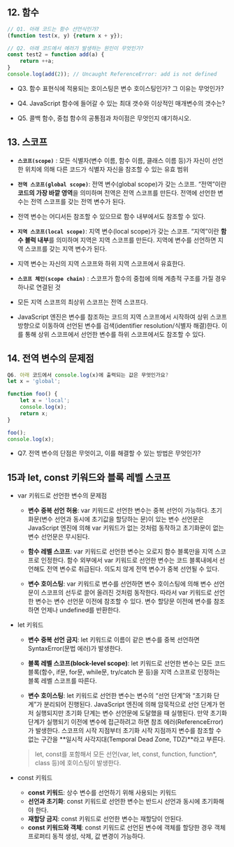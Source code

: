## 12. 함수

```javascript
// Q1. 아래 코드는 함수 선언식인가?
(function test(x, y) {return x + y});

// Q2. 아래 코드에서 에러가 발생하는 원인이 무엇인가?
const test2 = function add(a) {
	return ++a;
}
console.log(add(2)); // Uncaught ReferenceError: add is not defined
```

- Q3. 함수 표현식에 적용되는 호이스팅은 변수 호이스팅인가?
그 이유는 무엇인가?

- Q4. JavaScript 함수에 들어갈 수 있는 최대 갯수와 이상적인 매개변수의 갯수는?

- Q5. 콜백 함수, 중첩 함수의 공통점과 차이점은 무엇인지 얘기하시오.

## 13. 스코프

- **`스코프(scope)`** : 모든 식별자(변수 이름, 함수 이름, 클래스 이름 등)가 자신이 선언한 위치에 의해 다른 코드가 식별자 자신을 참조할 수 있는 유효 범위

- **`전역 스코프(global scope)`**: 전역 변수(global scope)가 갖는 스코프. “전역”이란 **코드의 가장 바깥 영역**을 의미하며 전역은 전역 스코프를 만든다. 전역에 선언한 변수는 전역 스코프를 갖는 전역 변수가 된다.

- 전역 변수는 어디서든 참조할 수 있으므로 함수 내부에서도 참조할 수 있다.

- **`지역 스코프(local scope)`**: 지역 변수(local scope)가 갖는 스코프. “지역”이란 **함수 블럭 내부**를 의미하며 지역은 지역 스코프를 만든다. 지역에 변수를 선언하면 지역 스코프를 갖는 지역 변수가 된다.

- 지역 변수는 자신의 지역 스코프와 하위 지역 스코프에서 유효한다.

- **`스코프 체인(scope chain)`** : 스코프가 함수의 중첩에 의해 계층적 구조를 가질 경우 하나로 연결된 것

- 모든 지역 스코프의 최상위 스코프는 전역 스코프다.

- JavaScript 엔진은 변수를 참조하는 코드의 지역 스코프에서 시작하여 상위 스코프 방향으로 이동하여 선언된 변수를 검색(identifier resolution/식별자 해결)한다. 이를 통해 상위 스코프에서 선언한 변수를 하위 스코프에서도 참조할 수 있다.

## 14. 전역 변수의 문제점

```javascript
Q6. 아래 코드에서 console.log(x)에 출력되는 값은 무엇인가요?
let x = 'global';

function foo() {
	let x = 'local';
	console.log(x);
	return x;
}

foo();
console.log(x);
```

- Q7. 전역 변수의 단점은 무엇이고, 이를 해결할 수 있는 방법은 무엇인가?

## 15과 let, const 키워드와 블록 레벨 스코프

- var 키워드로 선언한 변수의 문제점
    - **변수 중복 선언 허용**: var 키워드로 선언한 변수는 중복 선언이 가능하다. 초기화문(변수 선언과 동시에 초기값을 할당하는 문)이 있는 변수 선언문은 JavaScript 엔진에 의해 var 키워드가 없는 것처럼 동작하고 초기화문이 없는 변수 선언문은 무시된다.

    - **함수 레벨 스코프**: var 키워드로 선언한 변수는 오로지 함수 블록만을 지역 스코프로 인정한다. 함수 외부에서 var 키워드로 선언한 변수는 코드 블록내에서 선언해도 전역 변수로 취급된다. 의도치 않게 전역 변수가 중복 선언될 수 있다.

    - **변수 호이스팅**: var 키워드로 변수를 선언하면 변수 호이스팅에 의해 변수 선언문이 스코프의 선두로 끌어 올려진 것처럼 동작한다. 따라서 var 키워드로 선언한 변수는 변수 선언문 이전에 참조할 수 있다.  변수 할당문 이전에 변수를 참조하면 언제나 undefined를 반환한다.

- let 키워드
    -  **변수 중복 선언 금지**: let 키워드로 이름이 같은 변수를 중복 선언하면 SyntaxError(문법 에러)가 발생한다.

    - **블록 레벨 스코프(block-level scope)**: let 키워드로 선언한 변수는 모든 코드 블록(함수, if문, for문, while문, try/catch 문 등)을 지역 스코프로 인정하는 블록 레벨 스코프를 따른다.

    - **변수 호이스팅**: let 키워드로 선언한 변수는 변수의 “선언 단계”와 “초기화 단계”가 분리되어 진행된다. JavaScript 엔진에 의해 암묵적으로 선언 단계가 먼저 실행되지만 초기화 단계는 변수 선언문에 도달했을 때 실행된다.
    만약 초기화 단계가 실행되기 이전에 변수에 접근하려고 하면 참조 에러(ReferenceError)가 발생한다. 스코프의 시작 지점부터 초기화 시작 지점까지 변수를 참조할 수 없는 구간을 **일시적 사각지대(Temporal Dead Zone, TDZ)**라고 부른다.
    > let, const를 포함해서 모든 선언(var, let, const, function, function*, class 등)에 호이스팅이 발생한다.

- const 키워드
    - **const 키워드**: 상수 변수를 선언하기 위해 사용되는 키워드
    - **선언과 초기화**: const 키워드로 선언한 변수는 반드시 선언과 동시에 초기화해야 한다.
    - **재할당 금지**: const 키워드로 선언한 변수는 재할당이 안된다.
    - **const 키워드와 객체**: const 키워드로 선언된 변수에 객체를 할당한 경우 객체 프로퍼티 동적 생성, 삭제, 값 변경이 가능하다.